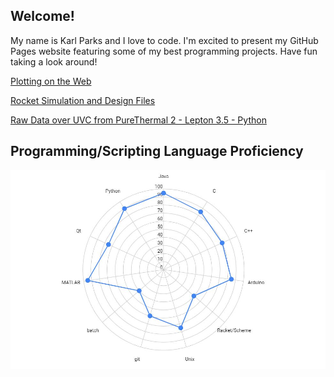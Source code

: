## Welcome!

My name is Karl Parks and I love to code. I'm excited to present my GitHub Pages website featuring some of my best programming projects. Have fun taking a look around!

[Plotting on the Web](chartjs.html)

[Rocket Simulation and Design Files](https://kheirlb.github.io/rockets/)  

[Raw Data over UVC from PureThermal 2 - Lepton 3.5 - Python](https://github.com/Kheirlb/purethermal1-uvc-capture)

## Programming/Scripting Language Proficiency

![Screenshot](images/radar.JPG?raw=true)
